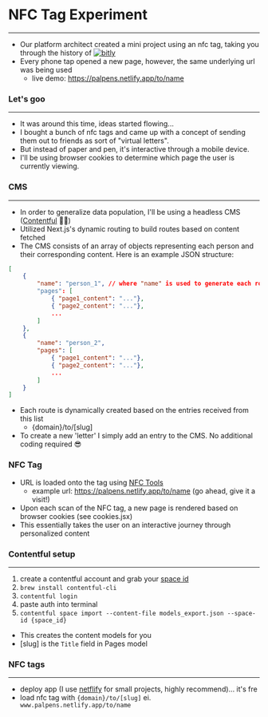 # NFC Tag Experiment
---
- Our platform architect created a mini project using an nfc tag, taking you through the history of [<img alt="bitly" src="https://img.shields.io/badge/bitly-%2312100E.svg?&style=for-the-badge&logo=bitly&logoColor=red&color=172f41" />](https://bitly.com/)
- Every phone tap opened a new page, however, the same underlying url was being used
    - live demo: https://palpens.netlify.app/to/name

### Let's goo
---
- It was around this time, ideas started flowing...
- I bought a bunch of nfc tags and came up with a concept of sending them out to friends as sort of "virtual letters".
- But instead of paper and pen, it's interactive through a mobile device.
- I'll be using browser cookies to determine which page the user is currently viewing.

### CMS 
---

- In order to generalize data population, I'll be using a headless CMS ([Contentful](https://contentful.com) 🙌🏻)
- Utilized Next.js's dynamic routing to build routes based on content fetched
- The CMS consists of an array of objects representing each person and their corresponding content. Here is an example JSON structure:

```json
[
    {
        "name": "person_1", // where "name" is used to generate each route (https://palpens.netlify.app/to/[name])
        "pages": [
            { "page1_content": "..."},
            { "page2_content": "..."},
            ...
        ]
    },
    {
        "name": "person_2",
        "pages": [
            { "page1_content": "..."},
            { "page2_content": "..."},
            ...
        ]
    }
]

```
- Each route is dynamically created based on the entries received from this list
    - {domain}/to/[slug]
- To create a new 'letter' I simply add an entry to the CMS. No additional coding required 😎

### NFC Tag
- URL is loaded onto the tag using [NFC Tools](https://apps.apple.com/us/app/nfc-tools/id1252962749)
  - example url: https://palpens.netlify.app/to/name (go ahead, give it a visit!)
- Upon each scan of the NFC tag, a new page is rendered based on browser cookies (see cookies.jsx)
- This essentially takes the user on an interactive journey through personalized content

### Contentful setup
---

1. create a contentful account and grab your [space id](https://www.contentful.com/help/find-space-id/)
2. `brew install contentful-cli`
3. `contentful login`
4. paste auth into terminal
5. `contentful space import --content-file models_export.json --space-id {space_id}`
 - This creates the content models for you
 - [slug] is the `Title` field in Pages model

### NFC tags
---

- deploy app (I use [netflify](https://www.netlify.com/ship-it-faster/?utm_source=google&utm_medium=paid_search&utm_campaign=20114569094&adgroup=149461691712&utm_term=netlify&utm_content=kwd-309804753741&creative=658110530851&device=c&matchtype=b&location=9028769&gad=1&gclid=CjwKCAjw36GjBhAkEiwAKwIWycfwz7JMD9cxfTxeqF7cyTs8Pl6HGpIB6mjZid5mgx0dw4kxPFXibBoCNeEQAvD_BwE) for small projects, highly recommend)... it's fre
- load nfc tag with `{domain}/to/[slug]` ei.` www.palpens.netlify.app/to/name`
